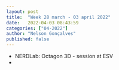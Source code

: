 ```yaml
---
layout: post
title:  "Week 28 march - 03 april 2022"
date:   2022-04-03 08:43:59
categories: ["04-2022"]
author: "Nelson Gonçalves"
published: false
---
```


* NERDLab: Octagon 3D - session at ESV
* 

